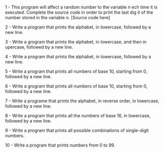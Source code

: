 1 - This program will affect a random number to the variable n ech time it is executed. Complete the source code in order to print the last dig it of the number stored in the variable n. [Source code here]

2 - Write a program that prints the alphabet, in lowercase, followed by a new line.

3 - Write a grogram that prints the alphabet, in lowercase, and then in upercase, followed by a new line.

4 - Write a program that prints the alphabet, in lowercase, followed by a new line.

5 - Write a program that prints all numbers of base 10, starting from 0, followed by a new line.

6 - Write a grogram that prints all numbers of base 10, starting from 0, followed by a new line.

7 - Write a programe that prints the alphabet, in reverse order, in lowercase, followed by a new line.

8 - Write a program that prints all the numbers of base 16, in lowercase, followed by a new line.

9 - Write a program that prints all possible combinations of single-digit numbers.

10 - Write a program that prints numbers from 0 to 99.
